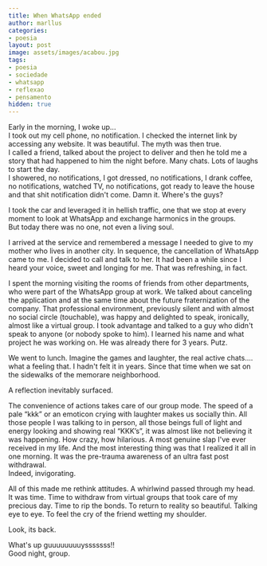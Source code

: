 ```yaml
---
title: When WhatsApp ended
author: marllus
categories:
- poesia
layout: post
image: assets/images/acabou.jpg
tags:
- poesia
- sociedade
- whatsapp
- reflexao
- pensamento
hidden: true
---
```


Early in the morning, I woke up...<br>
I took out my cell phone, no notification. I checked the internet link by accessing any website. It was beautiful. The myth was then true.<br>
I called a friend, talked about the project to deliver and then he told me a story that had happened to him the night before. Many chats. Lots of laughs to start the day.<br>
I showered, no notifications, I got dressed, no notifications, I drank coffee, no notifications, watched TV, no notifications, got ready to leave the house and that shit notification didn't come. Damn it. Where's the guys?<br>

I took the car and leveraged it in hellish traffic, one that we stop at every moment to look at WhatsApp and exchange harmonics in the groups.<br>
But today there was no one, not even a living soul.<br>

I arrived at the service and remembered a message I needed to give to my mother who lives in another city. In sequence, the cancellation of WhatsApp came to me. I decided to call and talk to her. It had been a while since I heard your voice, sweet and longing for me. That was refreshing, in fact.<br>

I spent the morning visiting the rooms of friends from other departments, who were part of the WhatsApp group at work. We talked about canceling the application and at the same time about the future fraternization of the company. That professional environment, previously silent and with almost no social circle (touchable), was happy and delighted to speak, ironically, almost like a virtual group. I took advantage and talked to a guy who didn't speak to anyone (or nobody spoke to him). I learned his name and what project he was working on. He was already there for 3 years. Putz.<br>

We went to lunch. Imagine the games and laughter, the real active chats…. what a feeling that. I hadn't felt it in years. Since that time when we sat on the sidewalks of the memorare neighborhood.<br>

A reflection inevitably surfaced.<br>

The convenience of actions takes care of our group mode. The speed of a pale “kkk” or an emoticon crying with laughter makes us socially thin. All those people I was talking to in person, all those beings full of light and energy looking and showing real “KKK’s”, it was almost like not believing it was happening. How crazy, how hilarious. A most genuine slap I've ever received in my life.
And the most interesting thing was that I realized it all in one morning. It was the pre-trauma awareness of an ultra fast post withdrawal.<br>
Indeed, invigorating.<br>

All of this made me rethink attitudes. A whirlwind passed through my head. It was time. Time to withdraw from virtual groups that took care of my precious day. Time to rip the bonds. To return to reality so beautiful. Talking eye to eye. To feel the cry of the friend wetting my shoulder.<br>

Look, its back.<br>

What's up guuuuuuuuysssssss!!<br>
Good night, group.<br>
